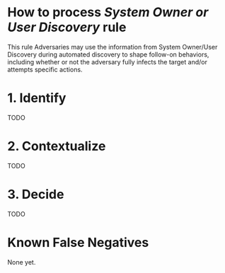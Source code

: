 # How to process *System Owner or User Discovery* rule
This rule Adversaries may use the information from System Owner/User Discovery during automated discovery to shape follow-on behaviors, including whether or not the adversary fully infects the target and/or attempts specific actions.

# 1. Identify
TODO

# 2. Contextualize
TODO

# 3. Decide
TODO

# Known False Negatives
None yet.
